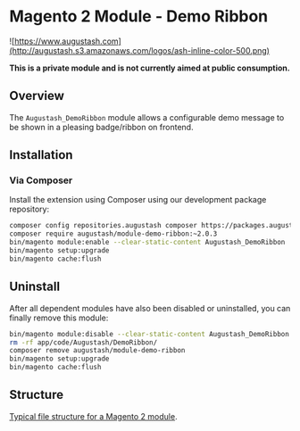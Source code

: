 # Magento 2 Module - Demo Ribbon

![https://www.augustash.com](http://augustash.s3.amazonaws.com/logos/ash-inline-color-500.png)

**This is a private module and is not currently aimed at public consumption.**

## Overview

The `Augustash_DemoRibbon` module allows a configurable demo message to be shown in a pleasing badge/ribbon on frontend.

## Installation

### Via Composer

Install the extension using Composer using our development package repository:

```bash
composer config repositories.augustash composer https://packages.augustash.com/repo/private
composer require augustash/module-demo-ribbon:~2.0.3
bin/magento module:enable --clear-static-content Augustash_DemoRibbon
bin/magento setup:upgrade
bin/magento cache:flush
```

## Uninstall

After all dependent modules have also been disabled or uninstalled, you can finally remove this module:

```bash
bin/magento module:disable --clear-static-content Augustash_DemoRibbon
rm -rf app/code/Augustash/DemoRibbon/
composer remove augustash/module-demo-ribbon
bin/magento setup:upgrade
bin/magento cache:flush
```

## Structure

[Typical file structure for a Magento 2 module](http://devdocs.magento.com/guides/v2.4/extension-dev-guide/build/module-file-structure.html).
